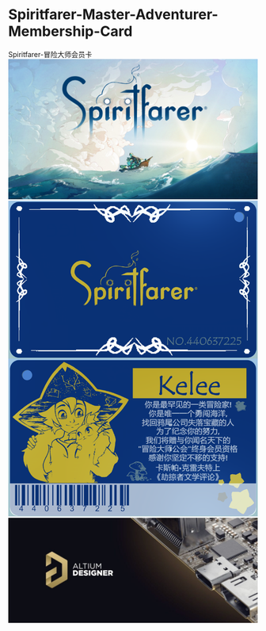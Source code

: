 # Spiritfarer-Master-Adventurer-Membership-Card
Spiritfarer-冒险大师会员卡  
![cover](https://github.com/LZH-ang/Spiritfarer-Master-Adventurer-Membership-Card/blob/main/IMAGE/SpiritfarerLaunch_HERO.jpg)  
![card](https://github.com/LZH-ang/Spiritfarer-Master-Adventurer-Membership-Card/blob/main/%E5%86%92%E9%99%A9%E5%A4%A7%E5%B8%88%E4%BC%9A%E5%91%98%E5%8D%A1.png)  
![ad](https://github.com/LZH-ang/Spiritfarer-Master-Adventurer-Membership-Card/blob/main/IMAGE/Altium-designer-logo-1-1170x494.jpg) 
